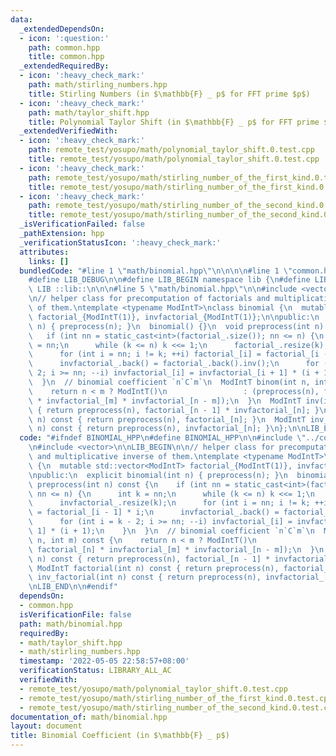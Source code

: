 ```yaml
---
data:
  _extendedDependsOn:
  - icon: ':question:'
    path: common.hpp
    title: common.hpp
  _extendedRequiredBy:
  - icon: ':heavy_check_mark:'
    path: math/stirling_numbers.hpp
    title: Stirling Numbers (in $\mathbb{F} _ p$ for FFT prime $p$)
  - icon: ':heavy_check_mark:'
    path: math/taylor_shift.hpp
    title: Polynomial Taylor Shift (in $\mathbb{F} _ p$ for FFT prime $p$)
  _extendedVerifiedWith:
  - icon: ':heavy_check_mark:'
    path: remote_test/yosupo/math/polynomial_taylor_shift.0.test.cpp
    title: remote_test/yosupo/math/polynomial_taylor_shift.0.test.cpp
  - icon: ':heavy_check_mark:'
    path: remote_test/yosupo/math/stirling_number_of_the_first_kind.0.test.cpp
    title: remote_test/yosupo/math/stirling_number_of_the_first_kind.0.test.cpp
  - icon: ':heavy_check_mark:'
    path: remote_test/yosupo/math/stirling_number_of_the_second_kind.0.test.cpp
    title: remote_test/yosupo/math/stirling_number_of_the_second_kind.0.test.cpp
  _isVerificationFailed: false
  _pathExtension: hpp
  _verificationStatusIcon: ':heavy_check_mark:'
  attributes:
    links: []
  bundledCode: "#line 1 \"math/binomial.hpp\"\n\n\n\n#line 1 \"common.hpp\"\n\n\n\n\
    #define LIB_DEBUG\n\n#define LIB_BEGIN namespace lib {\n#define LIB_END }\n#define\
    \ LIB ::lib::\n\n\n#line 5 \"math/binomial.hpp\"\n\n#include <vector>\n\nLIB_BEGIN\n\
    \n// helper class for precomputation of factorials and multiplicative inverse\
    \ of them.\ntemplate <typename ModIntT>\nclass binomial {\n  mutable std::vector<ModIntT>\
    \ factorial_{ModIntT(1)}, invfactorial_{ModIntT(1)};\n\npublic:\n  explicit binomial(int\
    \ n) { preprocess(n); }\n  binomial() {}\n  void preprocess(int n) const {\n \
    \   if (int nn = static_cast<int>(factorial_.size()); nn <= n) {\n      int k\
    \ = nn;\n      while (k <= n) k <<= 1;\n      factorial_.resize(k);\n      invfactorial_.resize(k);\n\
    \      for (int i = nn; i != k; ++i) factorial_[i] = factorial_[i - 1] * i;\n\
    \      invfactorial_.back() = factorial_.back().inv();\n      for (int i = k -\
    \ 2; i >= nn; --i) invfactorial_[i] = invfactorial_[i + 1] * (i + 1);\n    }\n\
    \  }\n  // binomial coefficient `n`C`m`\n  ModIntT binom(int n, int m) const {\n\
    \    return n < m ? ModIntT()\n                 : (preprocess(n), factorial_[n]\
    \ * invfactorial_[m] * invfactorial_[n - m]);\n  }\n  ModIntT inv(int n) const\
    \ { return preprocess(n), factorial_[n - 1] * invfactorial_[n]; }\n  ModIntT factorial(int\
    \ n) const { return preprocess(n), factorial_[n]; }\n  ModIntT inv_factorial(int\
    \ n) const { return preprocess(n), invfactorial_[n]; }\n};\n\nLIB_END\n\n\n"
  code: "#ifndef BINOMIAL_HPP\n#define BINOMIAL_HPP\n\n#include \"../common.hpp\"\n\
    \n#include <vector>\n\nLIB_BEGIN\n\n// helper class for precomputation of factorials\
    \ and multiplicative inverse of them.\ntemplate <typename ModIntT>\nclass binomial\
    \ {\n  mutable std::vector<ModIntT> factorial_{ModIntT(1)}, invfactorial_{ModIntT(1)};\n\
    \npublic:\n  explicit binomial(int n) { preprocess(n); }\n  binomial() {}\n  void\
    \ preprocess(int n) const {\n    if (int nn = static_cast<int>(factorial_.size());\
    \ nn <= n) {\n      int k = nn;\n      while (k <= n) k <<= 1;\n      factorial_.resize(k);\n\
    \      invfactorial_.resize(k);\n      for (int i = nn; i != k; ++i) factorial_[i]\
    \ = factorial_[i - 1] * i;\n      invfactorial_.back() = factorial_.back().inv();\n\
    \      for (int i = k - 2; i >= nn; --i) invfactorial_[i] = invfactorial_[i +\
    \ 1] * (i + 1);\n    }\n  }\n  // binomial coefficient `n`C`m`\n  ModIntT binom(int\
    \ n, int m) const {\n    return n < m ? ModIntT()\n                 : (preprocess(n),\
    \ factorial_[n] * invfactorial_[m] * invfactorial_[n - m]);\n  }\n  ModIntT inv(int\
    \ n) const { return preprocess(n), factorial_[n - 1] * invfactorial_[n]; }\n \
    \ ModIntT factorial(int n) const { return preprocess(n), factorial_[n]; }\n  ModIntT\
    \ inv_factorial(int n) const { return preprocess(n), invfactorial_[n]; }\n};\n\
    \nLIB_END\n\n#endif"
  dependsOn:
  - common.hpp
  isVerificationFile: false
  path: math/binomial.hpp
  requiredBy:
  - math/taylor_shift.hpp
  - math/stirling_numbers.hpp
  timestamp: '2022-05-05 22:58:57+08:00'
  verificationStatus: LIBRARY_ALL_AC
  verifiedWith:
  - remote_test/yosupo/math/polynomial_taylor_shift.0.test.cpp
  - remote_test/yosupo/math/stirling_number_of_the_first_kind.0.test.cpp
  - remote_test/yosupo/math/stirling_number_of_the_second_kind.0.test.cpp
documentation_of: math/binomial.hpp
layout: document
title: Binomial Coefficient (in $\mathbb{F} _ p$)
---
```

